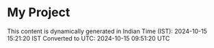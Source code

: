 # My Project

This content is dynamically generated in Indian Time (IST): 2024-10-15 15:21:20 IST
Converted to UTC: 2024-10-15 09:51:20 UTC
